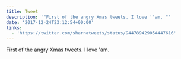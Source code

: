 ```yaml
---
title: Tweet
description: '"First of the angry Xmas tweets. I love ''am. "'
date: '2017-12-24T23:12:54+00:00'
links:
  - 'https://twitter.com/sharnatweets/status/944789429054447616'
---
```

First of the angry Xmas tweets. I love 'am. 
